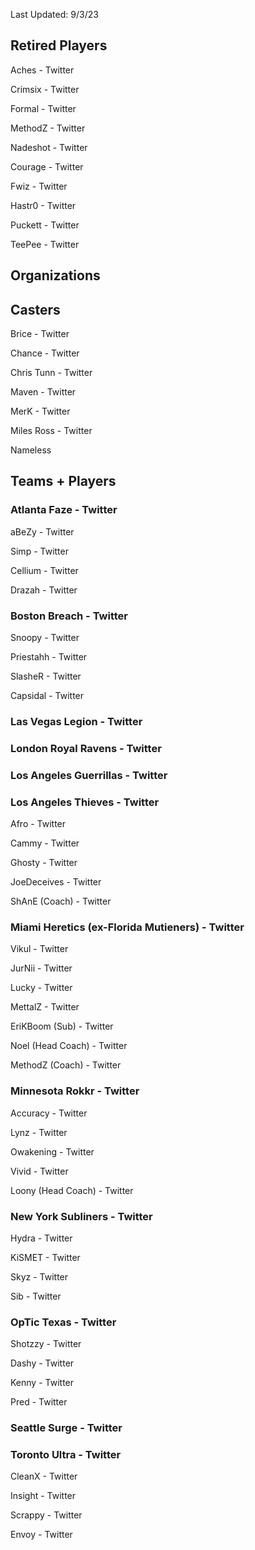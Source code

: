 Last Updated: 9/3/23

## Retired Players

Aches - Twitter

Crimsix - Twitter

Formal - Twitter

MethodZ - Twitter

Nadeshot - Twitter

Courage - Twitter

Fwiz - Twitter

Hastr0  - Twitter

Puckett - Twitter

TeePee - Twitter



## Organizations

## Casters

Brice - Twitter

Chance - Twitter

Chris Tunn - Twitter

Maven - Twitter

MerK - Twitter

Miles Ross - Twitter

Nameless

## Teams + Players
### Atlanta Faze - Twitter

aBeZy - Twitter

Simp - Twitter

Cellium - Twitter

Drazah - Twitter


### Boston Breach - Twitter

Snoopy - Twitter

Priestahh - Twitter

SlasheR - Twitter

Capsidal - Twitter

### Las Vegas Legion - Twitter

### London Royal Ravens - Twitter

### Los Angeles Guerrillas - Twitter

### Los Angeles Thieves - Twitter

Afro - Twitter

Cammy - Twitter

Ghosty - Twitter

JoeDeceives - Twitter

ShAnE (Coach) - Twitter

### Miami Heretics (ex-Florida Mutieners) - Twitter

Vikul - Twitter

JurNii - Twitter

Lucky - Twitter

MettalZ - Twitter

EriKBoom (Sub) - Twitter

Noel (Head Coach) - Twitter

MethodZ (Coach) - Twitter

### Minnesota Rokkr - Twitter

Accuracy - Twitter

Lynz - Twitter

Owakening - Twitter

Vivid - Twitter

Loony (Head Coach) - Twitter

### New York Subliners - Twitter

Hydra - Twitter

KiSMET - Twitter

Skyz - Twitter

Sib - Twitter

### OpTic Texas - Twitter

Shotzzy - Twitter

Dashy - Twitter

Kenny - Twitter

Pred - Twitter

### Seattle Surge - Twitter

### Toronto Ultra - Twitter

CleanX - Twitter

Insight - Twitter

Scrappy - Twitter

Envoy - Twitter
